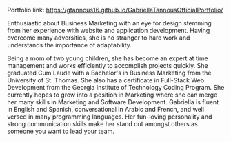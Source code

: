 Portfolio link: https://gtannous16.github.io/GabriellaTannousOfficialPortfolio/

Enthusiastic about Business Marketing with an eye for design stemming from her experience with website and application development. Having overcome many adversities, she is no stranger to hard work and understands the importance of adaptability.

Being a mom of two young children, she has become an expert at time management and works efficiently to accomplish projects quickly. She graduated Cum Laude with a Bachelor's in Business Marketing from the University of St. Thomas. She also has a certificate in Full-Stack Web Development from the Georgia Institute of Technology Coding Program. She currently hopes to grow into a position in Marketing where she can merge her many skills in Marketing and Software Development. Gabriella is fluent in English and Spanish, conversational in Arabic and French, and well versed in many programming languages. Her fun-loving personality and strong communication skills make her stand out amongst others as someone you want to lead your team.

